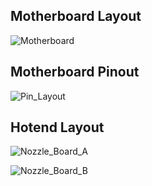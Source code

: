 ## Motherboard Layout

![Motherboard](https://github.com/Guilouz/Creality-K1-and-K1-Max/blob/main/images/Boards_Layout/Motherboard_Layout.png)

## Motherboard Pinout

![Pin_Layout](https://github.com/Guilouz/Creality-K1-and-K1-Max/blob/main/images/Boards_Layout/Motherboard_Pinout.jpeg)

## Hotend Layout

![Nozzle_Board_A](https://github.com/Guilouz/Creality-K1-and-K1-Max/blob/main/images/Boards_Layout/Nozzle_Board_A.png)


![Nozzle_Board_B](https://github.com/Guilouz/Creality-K1-and-K1-Max/blob/main/images/Boards_Layout/Nozzle_Board_B.png)

<br />